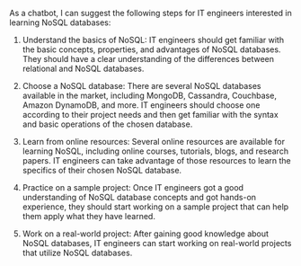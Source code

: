 As a chatbot, I can suggest the following steps for IT engineers interested in learning NoSQL databases:

1. Understand the basics of NoSQL: IT engineers should get familiar with the basic concepts, properties, and advantages of NoSQL databases. They should have a clear understanding of the differences between relational and NoSQL databases.

2. Choose a NoSQL database: There are several NoSQL databases available in the market, including MongoDB, Cassandra, Couchbase, Amazon DynamoDB, and more. IT engineers should choose one according to their project needs and then get familiar with the syntax and basic operations of the chosen database.

3. Learn from online resources: Several online resources are available for learning NoSQL, including online courses, tutorials, blogs, and research papers. IT engineers can take advantage of those resources to learn the specifics of their chosen NoSQL database.

4. Practice on a sample project: Once IT engineers got a good understanding of NoSQL database concepts and got hands-on experience, they should start working on a sample project that can help them apply what they have learned.

5. Work on a real-world project: After gaining good knowledge about NoSQL databases, IT engineers can start working on real-world projects that utilize NoSQL databases.
